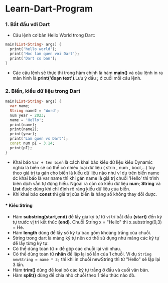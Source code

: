 # Learn-Dart-Program
### 1. Bắt đầu với Dart
- Câu lệnh cơ bản Hello World trong Dart:
```Dart
main(List<String> args) {
  print('hello world');
  print('Hoc lam quen vơi Dart');
  print('Dart co ban');
}
```
- Các câu lệnh sẽ thực thi trong hàm chính là hàm **main()** và câu lệnh in ra màn hình là **print('đoạn text')**.Lưu ý dấu **;** ở cuối mỗi câu lệnh.
### 2. Biến, kiểu dữ liệu trong Dart
```Dart
main(List<String> args) {
  var name;
  String name2 = 'Word';
  num year = 2023;
  name = 'Hello';
  print(name);
  print(name2);
  print(year);
  print('Lam quen vs Dart');
  const num pI = 3.14;
  print(pI);
}
```
- Khai báo ```Var + tên biến``` là  cách khai báo kiểu dữ liệu kiểu Dynamic nghĩa là biến sẽ có thể có nhiều loại dữ liệu ( strin , num , bool,...) tùy theo giá trị ta gán cho biến là kiểu dữ liệu nào như ví dụ trên biến name dc khai báo là var name thì khi gán name là giá trị chuỗi 'Hello' thì trình biên dịch vẫn tự động hiểu.
Ngoài ra còn có kiểu dữ liệu **num**; **String** và **List** được dùng khi chỉ định rõ ràng kiểu dữ liệu của biến.
- Khi khai báo **const** thì giá trị của biến là hằng số không thay đổi được.
#### * Kiểu String
- Hàm **substring(start,end)** để lấy giá ký tự từ vị trí bắt đầu **(start)** đến ký tự trước vị trí kết thúc **(end)**. Chuỗi String x = "Hello" thì x.substring(0,3) = He.
- Hàm **length** dùng để lấy số ký tự bao gồm khoảng trắng của chuỗi.
- String trong dart là mảng ký tự nên có thể sử dụng như mảng các ký tự để lấy từng ký tự.
- Có thể dùng toán tử **+** để gộp các chuỗi lại với nhau.
- Có thể dùng toán tử **nhân** để lặp lại số lần của 1 chuỗi. Ví dụ ```String newString = name * 3;``` thì khi in chuỗi newString thì từ "Hello" sẽ lặp lại 3 lần.
- Hàm **trim()** dùng để loại bỏ các ký tự trắng ở đầu và cuối văn bản.
- Hàm **split()** dùng để chia nhỏ chuỗi theo 1 tiêu thức nào đò.
  










